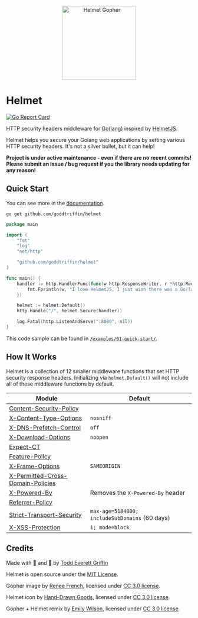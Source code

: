 <p align="center">
  <img src="docs/social-media-preview-cropped.png" alt="Helmet Gopher" height="200px"/>
</p>

# Helmet

[![Go Report Card](https://goreportcard.com/badge/goddtriffin/helmet)](https://goreportcard.com/report/goddtriffin/helmet)

HTTP security headers middleware for [Go(lang)](https://golang.org/) inspired by [HelmetJS](https://helmetjs.github.io/).

Helmet helps you secure your Golang web applications by setting various HTTP security headers. It's not a silver bullet, but it can help!

**Project is under active maintenance - even if there are no recent commits! Please submit an issue / bug request if you the library needs updating for any reason!**

## Quick Start

You can see more in the [documentation](https://pkg.go.dev/github.com/goddtriffin/helmet).


`go get github.com/goddtriffin/helmet`

```go
package main

import (
	"fmt"
	"log"
	"net/http"

	"github.com/goddtriffin/helmet"
)

func main() {
	handler := http.HandlerFunc(func(w http.ResponseWriter, r *http.Request) {
		fmt.Fprintln(w, "I love HelmetJS, I just wish there was a Go(lang) equivalent...")
	})

	helmet := helmet.Default()
	http.Handle("/", helmet.Secure(handler))

	log.Fatal(http.ListenAndServe(":8080", nil))
}
```

This code sample can be found in [`/examples/01-quick-start/`](https://github.com/goddtriffin/helmet/blob/master/examples/01-quick-start/main.go).

## How It Works

Helmet is a collection of 12 smaller middleware functions that set HTTP security response headers. Initializing via `helmet.Default()` will not include all of these middleware functions by default.

| Module                                                                                                           | Default                                        |
| ---------------------------------------------------------------------------------------------------------------- | ---------------------------------------------- |
| [Content-Security-Policy](https://developer.mozilla.org/en-US/docs/Web/HTTP/CSP)                                 |                                                |
| [X-Content-Type-Options](https://developer.mozilla.org/en-US/docs/Web/HTTP/Headers/X-Content-Type-Options)       | `nosniff`                                      |
| [X-DNS-Prefetch-Control](https://developer.mozilla.org/en-US/docs/Web/HTTP/Headers/X-DNS-Prefetch-Control)       | `off`                                          |
| [X-Download-Options](https://helmetjs.github.io/docs/ienoopen/)                                                  | `noopen`                                       |
| [Expect-CT](https://developer.mozilla.org/en-US/docs/Web/HTTP/Headers/Expect-CT)                                 |                                                |
| [Feature-Policy](https://developer.mozilla.org/en-US/docs/Web/HTTP/Headers/Feature-Policy)                       |                                                |
| [X-Frame-Options](https://developer.mozilla.org/en-US/docs/Web/HTTP/Headers/X-Frame-Options)                     | `SAMEORIGIN`                                   |
| [X-Permitted-Cross-Domain-Policies](https://helmetjs.github.io/docs/crossdomain/)                                |                                                |
| [X-Powered-By](https://helmetjs.github.io/docs/hide-powered-by/)                                                 | Removes the `X-Powered-By` header              |
| [Referrer-Policy](https://developer.mozilla.org/en-US/docs/Web/HTTP/Headers/Referrer-Policy)                     |                                                |
| [Strict-Transport-Security](https://developer.mozilla.org/en-US/docs/Web/HTTP/Headers/Strict-Transport-Security) | `max-age=5184000; includeSubDomains` (60 days) |
| [X-XSS-Protection](https://developer.mozilla.org/en-US/docs/Web/HTTP/Headers/X-XSS-Protection)                   | `1; mode=block`                                |

## Credits

Made with 🤬 and 🥲 by [Todd Everett Griffin](https://www.toddgriffin.me/)

Helmet is open source under the [MIT License](https://github.com/goddtriffin/helmet/blob/master/LICENSE).

Gopher image by [Renee French](https://reneefrench.blogspot.com/), licensed under [CC 3.0 license](https://creativecommons.org/licenses/by/3.0/).

Helmet icon by [Hand-Drawn Goods](https://www.iconfinder.com/handdrawngoods), licensed under [CC 3.0 license](https://creativecommons.org/licenses/by/3.0/).

Gopher + Helmet remix by [Emily Wilson](https://emilywilsondesign.myportfolio.com/), licensed under [CC 3.0 license](https://creativecommons.org/licenses/by/3.0/).
